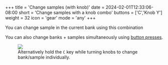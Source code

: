+++
title = 'Change samples (with knob)'
date = 2024-02-01T12:33:06-08:00
short = 'Change samples with a knob combo'
buttons = ['C','Knob Y']
weight = 32
icon = 'gear'
mode = 'any'
+++

You can change sample in the current bank using this combination

You can also change banks + samples simultaneously using [button presses](/#change-samples).



<figure class="imgcombo">
<img src="/img/change_samples2.webp">
<figcaption>Alternatively hold the <code>C</code> key while turning knobs to change bank/sample individually.</figcaption>
</figure>
